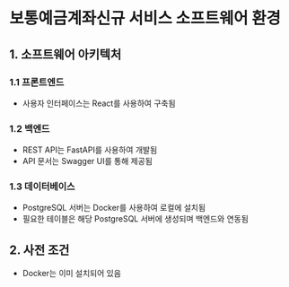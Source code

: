 # 보통예금계좌신규 서비스 소프트웨어 환경

## 1. 소프트웨어 아키텍처

### 1.1 프론트엔드
- 사용자 인터페이스는 React를 사용하여 구축됨

### 1.2 백엔드
- REST API는 FastAPI를 사용하여 개발됨
- API 문서는 Swagger UI를 통해 제공됨

### 1.3 데이터베이스
- PostgreSQL 서버는 Docker를 사용하여 로컬에 설치됨
- 필요한 테이블은 해당 PostgreSQL 서버에 생성되며 백엔드와 연동됨

## 2. 사전 조건
- Docker는 이미 설치되어 있음